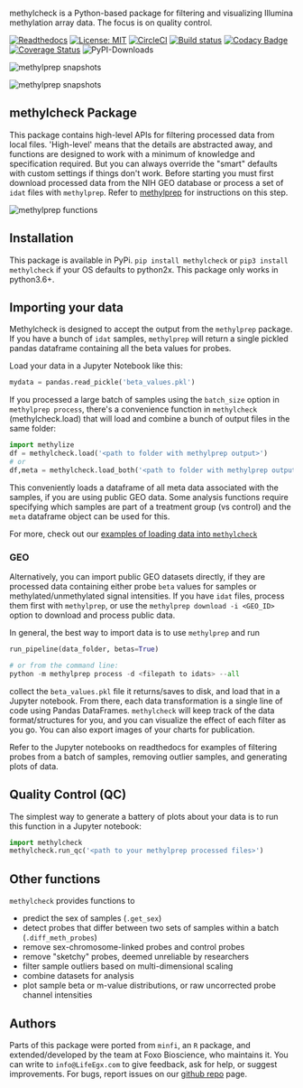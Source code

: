 methylcheck is a Python-based package for filtering and visualizing Illumina methylation array data. The focus is on quality control.

[![Readthedocs](https://readthedocs.com/projects/life-epigenetics-methylcheck/badge/?version=latest)](https://life-epigenetics-methylcheck.readthedocs-hosted.com/en/latest/) [![License: MIT](https://img.shields.io/badge/License-MIT-yellow.svg)](https://opensource.org/licenses/MIT) [![CircleCI](https://circleci.com/gh/LifeEGX/methylcheck.svg?style=shield&circle-token=58a514d3924fcfe0287c109d2323b7f697956ec9)](https://circleci.com/gh/LifeEGX/methylcheck) [![Build status](https://ci.appveyor.com/api/projects/status/j15lpvjg1q9u2y17?svg=true)](https://ci.appveyor.com/project/life_epigenetics/methQC) [![Codacy Badge](https://api.codacy.com/project/badge/Grade/aedf5c223e39415180ff35153b2bad89)](https://www.codacy.com?utm_source=github.com&amp;utm_medium=referral&amp;utm_content=LifeEGX/methylcheck&amp;utm_campaign=Badge_Grade)
[![Coverage Status](https://coveralls.io/repos/github/LifeEGX/methylcheck/badge.svg?t=OVL45Q)](https://coveralls.io/github/LifeEGX/methylcheck) ![PyPI-Downloads](https://img.shields.io/pypi/dm/methylcheck.svg?label=pypi%20downloads&logo=PyPI&logoColor=white)

![methylprep snapshots](https://raw.githubusercontent.com/LifeEGX/methylcheck/master/docs/methylcheck_overview.png "methylcheck snapshots")

![methylprep snapshots](https://raw.githubusercontent.com/LifeEGX/methylcheck/master/docs/methylcheck_overview.png "methylcheck snapshots")

## methylcheck Package

This package contains high-level APIs for filtering processed data from local files. 'High-level' means that the details are abstracted away, and functions are designed to work with a minimum of knowledge and specification required. But you can always override the "smart" defaults with custom settings if things don't work. Before starting you must first download processed data from the NIH GEO database or process a set of `idat` files with `methylprep`. Refer to [methylprep](https://life-epigenetics-methylprep.readthedocs-hosted.com/en/latest/index.html) for instructions on this step.

![methylprep functions](https://raw.githubusercontent.com/LifeEGX/methylcheck/dev/docs/methylcheck_functions.png)

## Installation

This package is available in PyPi.
`pip install methylcheck` or `pip3 install methylcheck` if your OS defaults to python2x. This package only works in python3.6+.

## Importing your data

Methylcheck is designed to accept the output from the `methylprep` package. If you have a bunch of `idat` samples, `methylprep` will return a single pickled pandas dataframe containing all the beta values for probes.

Load your data in a Jupyter Notebook like this:

```python
mydata = pandas.read_pickle('beta_values.pkl')
```

If you processed a large batch of samples using the `batch_size` option in `methylprep process`, there's a convenience function in `methylcheck` (methylcheck.load) that will load and combine a bunch of output files in the same folder:

```python
import methylize
df = methylcheck.load('<path to folder with methylprep output>')
# or
df,meta = methylcheck.load_both('<path to folder with methylprep output>')
```

This conveniently loads a dataframe of all meta data associated with the samples, if you are using public GEO data. Some analysis functions require specifying which samples are part of a treatment group (vs control) and the `meta` dataframe object can be used for this.

For more, check out our [examples of loading data into `methylcheck`](https://life-epigenetics-methylcheck.readthedocs-hosted.com/en/latest/docs/demo_qc_functions.html)

### GEO

Alternatively, you can import public GEO datasets directly, if they are processed data containing either probe `beta` values for samples or methylated/unmethylated signal intensities. If you have `idat` files, process them first with `methylprep`, or use the `methylprep download -i <GEO_ID>` option to download and process public data.

In general, the best way to import data is to use `methylprep` and run
```python
run_pipeline(data_folder, betas=True)

# or from the command line:
python -m methylprep process -d <filepath to idats> --all
```

collect the `beta_values.pkl` file it returns/saves to disk, and load that in a Jupyter notebook. From there, each data transformation is a single line of code using Pandas DataFrames. `methylcheck` will keep track of the data format/structures for you, and you can visualize the effect of each filter as you go. You can also export images of your charts for publication.


Refer to the Jupyter notebooks on readthedocs for examples of filtering probes from a batch of samples, removing outlier samples, and generating plots of data.

## Quality Control (QC)

The simplest way to generate a battery of plots about your data is to run this function in a Jupyter notebook:

```python
import methylcheck
methylcheck.run_qc('<path to your methylprep processed files>')
```

## Other functions

`methylcheck` provides functions to
- predict the sex of samples (`.get_sex`)
- detect probes that differ between two sets of samples within a batch (`.diff_meth_probes`)
- remove sex-chromosome-linked probes and control probes
- remove "sketchy" probes, deemed unreliable by researchers
- filter sample outliers based on multi-dimensional scaling
- combine datasets for analysis
- plot sample beta or m-value distributions, or raw uncorrected probe channel intensities

## Authors

Parts of this package were ported from `minfi`, an `R` package, and extended/developed by the team at Foxo Bioscience, who maintains it. You can write to `info@LifeEgx.com` to give feedback, ask for help, or suggest improvements. For bugs, report issues on our [github repo](https://github.com/lifeEGX/methylcheck) page.

